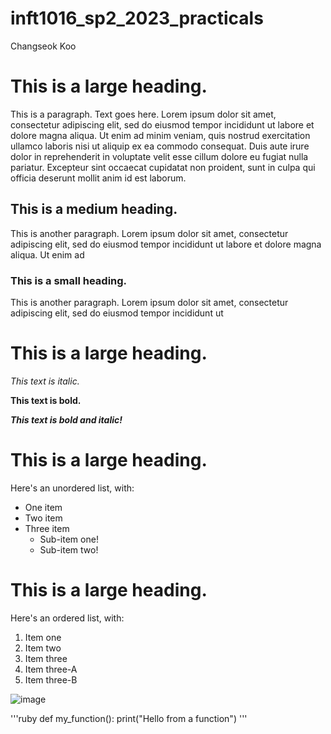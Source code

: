 # inft1016_sp2_2023_practicals

Changseok Koo

# This is a large heading. 
This is a paragraph. Text goes here. Lorem ipsum dolor sit amet, consectetur adipiscing elit, sed do eiusmod tempor incididunt ut labore et dolore magna aliqua. Ut enim ad minim veniam, quis nostrud exercitation ullamco laboris nisi ut aliquip ex ea commodo consequat. Duis aute irure dolor in reprehenderit in voluptate velit esse cillum dolore eu fugiat nulla pariatur. Excepteur sint occaecat cupidatat non proident, sunt in culpa qui officia deserunt mollit anim id est laborum.

## This is a medium heading. 

This is another paragraph. Lorem ipsum dolor sit amet, consectetur adipiscing elit, sed do eiusmod tempor incididunt ut labore et dolore magna aliqua. Ut enim ad

### This is a small heading. 

This is another paragraph. Lorem ipsum dolor sit amet, consectetur adipiscing elit, sed do eiusmod tempor incididunt ut 


# This is a large heading. 

*This text is italic.*

**This text is bold.**

***This text is bold and italic!***

# This is a large heading. 


Here's an unordered list, with:
- One item
- Two item
- Three item
  * Sub-item one!
  * Sub-item two!

# This is a large heading. 

Here's an ordered list, with:
1. Item one
2. Item two
3. Item three
4. Item three-A
5. Item three-B

![image](https://upload.wikimedia.org/wikipedia/commons/0/03/Kismet-IMG_6007-black.jpg)

'''ruby
def my_function():
  print("Hello from a function")
'''
